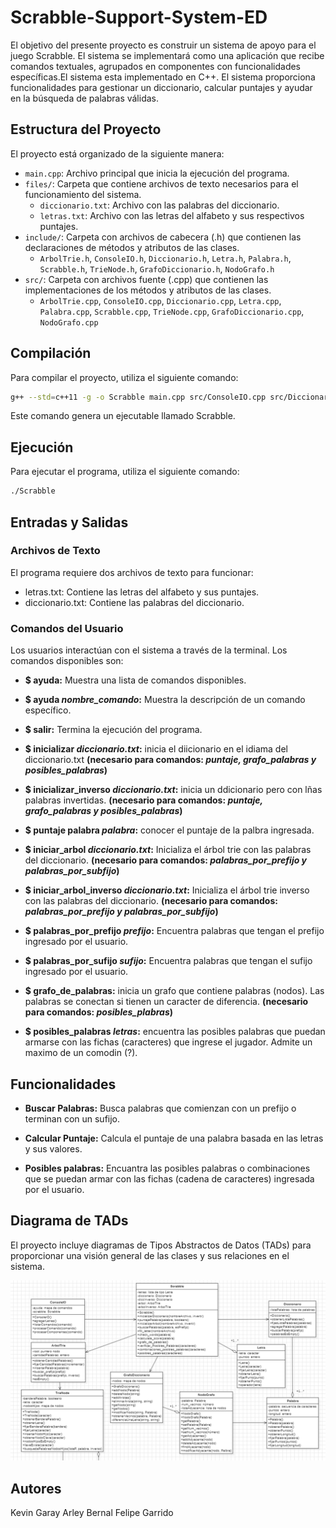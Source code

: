 # Scrabble-Support-System-ED
El objetivo del presente proyecto es construir un sistema de apoyo para el juego Scrabble. El sistema se implementará como una aplicación que recibe comandos textuales, agrupados en componentes con funcionalidades específicas.El sistema esta implementado en C++. El sistema proporciona funcionalidades para gestionar un diccionario, calcular puntajes y ayudar en la búsqueda de palabras válidas.

## Estructura del Proyecto

El proyecto está organizado de la siguiente manera:

- `main.cpp`: Archivo principal que inicia la ejecución del programa.
- `files/`: Carpeta que contiene archivos de texto necesarios para el funcionamiento del sistema.
  - `diccionario.txt`: Archivo con las palabras del diccionario.
  - `letras.txt`: Archivo con las letras del alfabeto y sus respectivos puntajes.
- `include/`: Carpeta con archivos de cabecera (.h) que contienen las declaraciones de métodos y atributos de las clases.
  - `ArbolTrie.h`, `ConsoleIO.h`, `Diccionario.h`, `Letra.h`, `Palabra.h`, `Scrabble.h`, `TrieNode.h`, `GrafoDiccionario.h`, `NodoGrafo.h`
- `src/`: Carpeta con archivos fuente (.cpp) que contienen las implementaciones de los métodos y atributos de las clases.
  - `ArbolTrie.cpp`, `ConsoleIO.cpp`, `Diccionario.cpp`, `Letra.cpp`, `Palabra.cpp`, `Scrabble.cpp`, `TrieNode.cpp`, `GrafoDiccionario.cpp`, `NodoGrafo.cpp`

## Compilación

Para compilar el proyecto, utiliza el siguiente comando:

```sh
g++ --std=c++11 -g -o Scrabble main.cpp src/ConsoleIO.cpp src/Diccionario.cpp src/Letra.cpp src/Palabra.cpp src/Scrabble.cpp src/ArbolTrie.cpp src/TrieNode.cpp src/NodoGrafo.cpp src/GrafoDiccionario.cpp -I./include
```
Este comando genera un ejecutable llamado Scrabble.

## Ejecución
Para ejecutar el programa, utiliza el siguiente comando:
```sh
./Scrabble
```

## Entradas y Salidas
### Archivos de Texto
El programa requiere dos archivos de texto para funcionar:

- letras.txt: Contiene las letras del alfabeto y sus puntajes.
- diccionario.txt: Contiene las palabras del diccionario.

### Comandos del Usuario
Los usuarios interactúan con el sistema a través de la terminal. Los comandos disponibles son:

- **$ ayuda:** Muestra una lista de comandos disponibles.
  
- **$ ayuda *nombre_comando*:** Muestra la descripción de un comando específico.
  
- **$ salir:** Termina la ejecución del programa.
  
- **$ inicializar *diccionario.txt*:** inicia el diicionario en el idiama del diccionario.txt **(necesario para comandos: _puntaje, grafo_palabras y posibles_palabras_)**
  
- **$ inicializar_inverso *diccionario.txt*:** inicia un ddicionario pero con lñas palabras invertidas. **(necesario para comandos: _puntaje, grafo_palabras y posibles_palabras_)**
  
- **$ puntaje palabra *palabra*:** conocer el puntaje de la palbra ingresada.
  
- **$ iniciar_arbol _diccionario.txt_:** Inicializa el árbol trie con las palabras del diccionario. **(necesario para comandos: _palabras_por_prefijo y palabras_por_subfijo_)**
  
- **$ iniciar_arbol_inverso _diccionario.txt_:** Inicializa el árbol trie inverso con las palabras del diccionario. **(necesario para comandos:  _palabras_por_prefijo y palabras_por_subfijo_)**
  
- **$ palabras_por_prefijo _prefijo_:** Encuentra palabras que tengan el prefijo ingresado por el usuario.
  
- **$ palabras_por_sufijo _sufijo_:** Encuentra palabras que tengan el sufijo ingresado por el usuario.
  
- **$ grafo_de_palabras:** inicia un grafo que contiene palabras (nodos). Las palabras se conectan si tienen un caracter de diferencia. **(necesario para comandos: _posibles_plabras_)**
  
- **$ posibles_palabras _letras_:** encuentra las posibles palabras que puedan armarse con las fichas (caracteres) que ingrese el jugador. Admite un maximo de un comodin (?).

## Funcionalidades
- **Buscar Palabras:** Busca palabras que comienzan con un prefijo o terminan con un sufijo.
  
- **Calcular Puntaje:** Calcula el puntaje de una palabra basada en las letras y sus valores.
  
- **Posibles palabras:** Encuantra las posibles palabras o combinaciones que se puedan armar con las fichas (cadena de caracteres) ingresada por el usuario.

## Diagrama de TADs
El proyecto incluye diagramas de Tipos Abstractos de Datos (TADs) para proporcionar una visión general de las clases y sus relaciones en el sistema.

![Diagrama del Sistema](tads.png)


## Autores
Kevin Garay
Arley Bernal
Felipe Garrido
